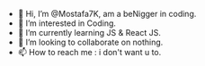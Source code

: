 - 👋 Hi, I’m @Mostafa7K, am a beNigger in coding.
- 👀 I’m interested in Coding.
- 🌱 I’m currently learning JS & React JS.
- 💞️ I’m looking to collaborate on nothing.
- 📫 How to reach me : i don't want u to.

<!---
Mostafa7K/Mostafa7K is a ✨ special ✨ repository because its `README.md` (this file) appears on your GitHub profile.
You can click the Preview link to take a look at your changes.
--->
